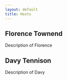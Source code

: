 ```yaml
---
layout: default
title: Hosts
---
```

<div class = "hosts">

## Florence Townend

Description of Florence

## Davy Tennison

Description of Davy